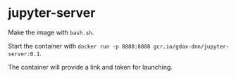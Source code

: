 # jupyter-server

Make the image with `bash.sh`.

Start the container with `docker run -p 8888:8888 gcr.io/gdax-dnn/jupyter-server:0.1`.

The container will provide a link and token for launching.

